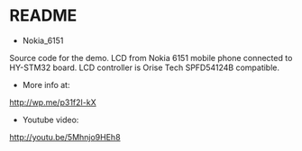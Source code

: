 # README #

* Nokia_6151

Source code for the demo.
LCD from Nokia 6151 mobile phone connected to HY-STM32 board.
LCD controller is Orise Tech SPFD54124B compatible.

* More info at:

http://wp.me/p31f2I-kX

* Youtube video:

http://youtu.be/5Mhnjo9HEh8


